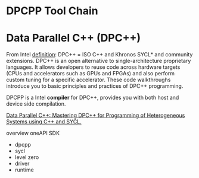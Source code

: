 # DPCPP Tool Chain
# Data Parallel C++ (DPC++)

From Intel [definition](https://www.intel.com/content/www/us/en/developer/tools/oneapi/data-parallel-c-plus-plus.html): DPC++ = ISO C++ and Khronos SYCL* and community extensions. DPC++ is an open alternative to single-architecture proprietary languages. It allows developers to reuse code across hardware targets (CPUs and accelerators such as GPUs and FPGAs) and also perform custom tuning for a specific accelerator. These code walkthroughs introduce you to basic principles and practices of DPC++ programming. 

 DPCPP is a Intel **compiler** for DPC++, provides you with both host and device side compilation.
 
[Data Parallel C++: Mastering DPC++ for Programming of Heterogeneous Systems using C++ and SYCL.](https://link.springer.com/book/10.1007/978-1-4842-5574-2)

overview oneAPI SDK
- dpcpp
- sycl
- level zero
- driver
- runtime
